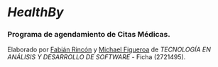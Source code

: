 <h1><strong><em>HealthBy</em></strong></h1>
<h3>Programa de agendamiento de Citas Médicas.</h3>
<p>Elaborado por <u>Fabián Rincón</u> y <u>Michael Figueroa</u> de <em>TECNOLOGÍA EN ANÁLISIS Y DESARROLLO DE SOFTWARE</em> - Ficha (2721495).</p>